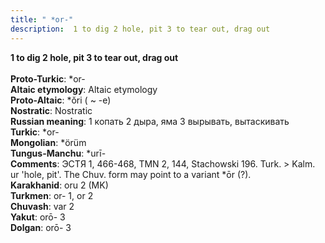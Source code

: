 ```yaml
---
title: " *or-"
description:  1 to dig 2 hole, pit 3 to tear out, drag out
---
```

<strong> 1 to dig 2 hole, pit 3 to tear out, drag out</strong><br><br>
<strong>Proto-Turkic</strong>:  *or-<br>
<strong>Altaic etymology</strong>:  Altaic etymology<br>
<strong> Proto-Altaic</strong>:  *ŏri ( ~ -e)<br>
<strong>Nostratic</strong>:  Nostratic<br>
<strong>Russian meaning</strong>:  1 копать 2 дыра, яма 3 вырывать, вытаскивать<br>
<strong>Turkic</strong>:  *or-<br>
<strong>Mongolian</strong>:  *örüm<br>
<strong>Tungus-Manchu</strong>:  *urī-<br>
<strong>Comments</strong>:  ЭСТЯ 1, 466-468, TMN 2, 144, Stachowski 196. Turk. > Kalm. ur 'hole, pit'. The Chuv. form may point to a variant *ōr (?).<br>
<strong>Karakhanid</strong>:  oru 2 (MK)<br>
<strong>Turkmen</strong>:  or- 1, or 2<br>
<strong>Chuvash</strong>:  var 2<br>
<strong>Yakut</strong>:  orō- 3<br>
<strong>Dolgan</strong>:  orō- 3<br>


